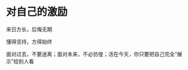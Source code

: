 ﻿<h1>对自己的激励</h1>
<p>来日方长，后悔无期</p>
<p>懂得坚持，方得始终</p>
<p>面对过去，不要迷离；面对未来，不必彷徨；活在今天，你只要把自己完全“展示”给别人看</P>


